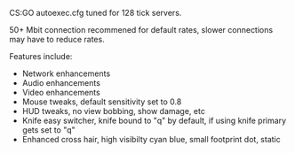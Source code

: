 CS:GO autoexec.cfg tuned for 128 tick servers.

50+ Mbit connection recommened for default rates, slower connections may have to reduce rates.

Features include:
 * Network enhancements
 * Audio enhancements
 * Video enhancements 
 * Mouse tweaks, default sensitivity set to 0.8
 * HUD tweaks, no view bobbing, show damage, etc
 * Knife easy switcher, knife bound to "q" by default, if using knife primary gets set to "q"
 * Enhanced cross hair, high visibilty cyan blue, small footprint dot, static

